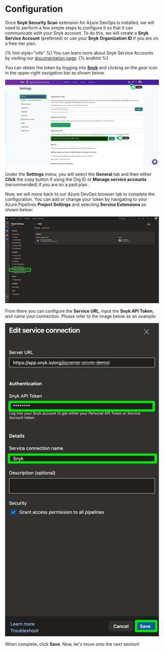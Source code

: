 # Configuration

Once **Snyk Security Scan** extension for Azure DevOps is installed, we will need to perform a few simple steps to configure it so that it can communicate with your Snyk account. To do this, we will create a **Snyk Service Account** \(preferred\) or use your **Snyk** **Organization ID** if you are on a free-tier plan.

{% hint style="info" %}
You can learn more about Snyk Service Accounts by visiting our [documentation page](https://support.snyk.io/hc/en-us/articles/360004037597-Service-accounts).
{% endhint %}

You can obtain the token by logging into [**Snyk**](https://app.snyk.io) and clicking on the _gear_ icon in the upper-right navigation bar as shown below.

![](../../../../.gitbook/assets/azure-devops-11.png)

Under the **Settings** menu, you will select the **General** tab and then either **Click** the copy button if using the Org ID or **Manage service accounts** \(recommended\) if you are on a paid plan.

Now, we will move back to our Azure DevOps browser tab to complete the configuration. You can add or change your token by navigating to your Azure Pipelines **Project Settings** and selecting **Service Extensions** as shown below:

![](../../../../.gitbook/assets/azure-devops-05.png)

From there you can configure the **Service URL**, input the **Snyk API Token**, and name your connection. Please refer to the image below as an example:

![](../../../../.gitbook/assets/azure-devops-06.png)

When complete, click **Save**. Now, let's move onto the next section!

